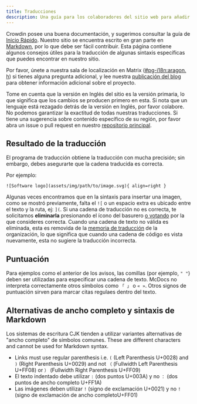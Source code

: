 ```yaml
---
title: Traducciones
description: Una guía para los colaboradores del sitio web para añadir traducciones a nuestro sitio web.
---
```


Crowdin posee una buena documentación, y sugerimos consultar la guía de [Inicio Rápido](https://support.crowdin.com/crowdin-intro). Nuestro sitio se encuentra escrito en gran parte en [Markdown](https://en.wikipedia.org/wiki/Markdown), por lo que debe ser fácil contribuir. Esta página contiene algunos consejos útiles para la traducción de algunas sintaxis específicas que puedes encontrar en nuestro sitio.

Por favor, únete a nuestra sala de localización en Matrix ([#pg-i18n:aragon. h](https://matrix.to/#/%23pg-i18n:aragon.sh)) si tienes alguna pregunta adicional, y lee nuestra [publicación del blog](https://blog.privacyguides.org/2023/02/26/i18n-announcement) para obtener información adicional sobre el proyecto.

Tome en cuenta que la versión en Inglés del sitio es la versión primaria, lo que significa que los cambios se producen primero en esta. Si nota que un lenguaje está rezagado detrás de la versión en Inglés, por favor colabore. No podemos garantizar la exactitud de todas nuestras traducciones. Si tiene una sugerencia sobre contenido específico de su región, por favor abra un issue o pull request en nuestro [repositorio principal](https://github.com/privacyguides/privacyguides.org).

## Resultado de la traducción

El programa de traducción obtiene la traducción con mucha precisión; sin embargo, debes asegurarte que la cadena traducida es correcta.

Por ejemplo:

```text
![Software logo](assets/img/path/to/image.svg){ align=right }
```

Algunas veces encontramos que en la sintaxis para insertar una imagen, como se mostró previamente, falta el `![` o un espacio extra es ubicado entre el texto y la ruta, ej: `](`. Si una cadena de traducción no es correcta, te solicitamos **eliminarla** presionando el ícono del basurero [o votando](https://support.crowdin.com/enterprise/getting-started-for-volunteers/#voting-view) por la que consideres correcta. Cuando una cadena de texto no válida es eliminada, esta es removida de la [memoria de traducción](https://support.crowdin.com/enterprise/translation-memory) de la organización, lo que significa que cuando una cadena de código es vista nuevamente, esta no sugiere la traducción incorrecta.

## Puntuación

Para ejemplos como el anterior de los avisos, las comillas (por ejemplo, `" "`) deben ser utilizadas para especificar una cadena de texto. McDocs no interpreta correctamente otros símbolos como `「 」` o `« »`. Otros signos de puntuación sirven para marcar citas regulaes dentro del texto.

## Alternativas de ancho completo y sintaxis de Markdown

Los sistemas de escritura CJK tienden a utilizar variantes alternativas de "ancho completo" de símbolos comunes. These are different characters and cannot be used for Markdown syntax.

- Links must use regular parenthesis i.e. `(` (Left Parenthesis U+0028) and `)` (Right Parenthesis U+0029) and not `（` (Fullwidth Left Parenthesis U+FF08) or `）` (Fullwidth Right Parenthesis U+FF09)
- El texto indentado debe utilizar `:` (dos puntos U+003A) y no `：` (dos puntos de ancho completo U+FF1A)
- Las imágenes deben utilizar `!` (signo de exclamación U+0021) y no `! ` (signo de exclamación de ancho completoU+FF01)

